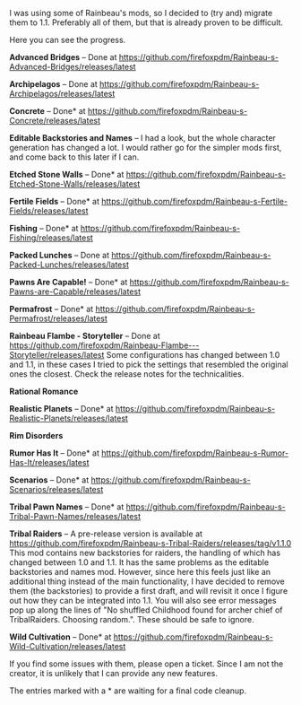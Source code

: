 I was using some of Rainbeau's mods, so I decided to (try and) migrate them to 1.1. Preferably all of them, but that is already proven to be difficult.

Here you can see the progress.

**Advanced Bridges** – Done at https://github.com/firefoxpdm/Rainbeau-s-Advanced-Bridges/releases/latest

**Archipelagos** – Done at https://github.com/firefoxpdm/Rainbeau-s-Archipelagos/releases/latest

**Concrete** – Done* at https://github.com/firefoxpdm/Rainbeau-s-Concrete/releases/latest

**Editable Backstories and Names** – I had a look, but the whole character generation has changed a lot. I would rather go for the simpler mods first, and come back to this later if I can.

**Etched Stone Walls** – Done* at https://github.com/firefoxpdm/Rainbeau-s-Etched-Stone-Walls/releases/latest

**Fertile Fields** – Done* at https://github.com/firefoxpdm/Rainbeau-s-Fertile-Fields/releases/latest

**Fishing** – Done* at https://github.com/firefoxpdm/Rainbeau-s-Fishing/releases/latest

**Packed Lunches** – Done at https://github.com/firefoxpdm/Rainbeau-s-Packed-Lunches/releases/latest

**Pawns Are Capable!** – Done* at https://github.com/firefoxpdm/Rainbeau-s-Pawns-are-Capable/releases/latest

**Permafrost** – Done* at https://github.com/firefoxpdm/Rainbeau-s-Permafrost/releases/latest

**Rainbeau Flambe - Storyteller** – Done at https://github.com/firefoxpdm/Rainbeau-Flambe---Storyteller/releases/latest Some configurations has changed between 1.0 and 1.1, in these cases I tried to pick the settings that resembled the original ones the closest. Check the release notes for the technicalities.

**Rational Romance**

**Realistic Planets** – Done* at https://github.com/firefoxpdm/Rainbeau-s-Realistic-Planets/releases/latest

**Rim Disorders**

**Rumor Has It** –  Done* at https://github.com/firefoxpdm/Rainbeau-s-Rumor-Has-It/releases/latest

**Scenarios** – Done* at https://github.com/firefoxpdm/Rainbeau-s-Scenarios/releases/latest

**Tribal Pawn Names** – Done* at https://github.com/firefoxpdm/Rainbeau-s-Tribal-Pawn-Names/releases/latest

**Tribal Raiders** – A pre-release version is available at https://github.com/firefoxpdm/Rainbeau-s-Tribal-Raiders/releases/tag/v1.1.0 This mod contains new backstories for raiders, the handling of which has changed between 1.0 and 1.1. It has the same problems as the editable backstories and names mod. However, since here this feels just like an additional thing instead of the main functionality, I have decided to remove them (the backstories) to provide a first draft, and will revisit it once I figure out how they can be integrated into 1.1. You will also see error messages pop up along the lines of "No shuffled Childhood found for archer chief of TribalRaiders. Choosing random.". These should be safe to ignore.

**Wild Cultivation** – Done* at https://github.com/firefoxpdm/Rainbeau-s-Wild-Cultivation/releases/latest

If you find some issues with them, please open a ticket. Since I am not the creator, it is unlikely that I can provide any new features.

The entries marked with a * are waiting for a final code cleanup.
